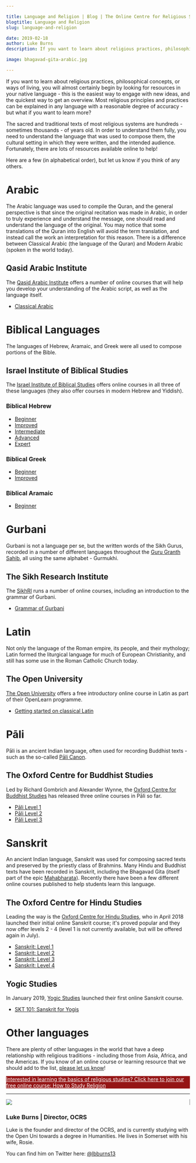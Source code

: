 ```yaml
---

title: Language and Religion | Blog | The Online Centre for Religious Studies
blogtitle: Language and Religion
slug: language-and-religion

date: 2019-02-18
author: Luke Burns
description: If you want to learn about religious practices, philosophical concepts, or ways of living, you will almost certainly begin by looking for resources in your native language - this is the easiest way to engage with new ideas, and the quickest way to get an overview. Most religious principles and practices can be explained in any language with a reasonable degree of accuracy - but what if you want to learn more?

image: bhagavad-gita-arabic.jpg

---
```


If you want to learn about religious practices, philosophical concepts, or ways of living, you will almost certainly begin by looking for resources in your native language - this is the easiest way to engage with new ideas, and the quickest way to get an overview. Most religious principles and practices can be explained in any language with a reasonable degree of accuracy - but what if you want to learn more?

The sacred and traditional texts of most religious systems are hundreds - sometimes thousands - of years old. In order to understand them fully, you need to understand the language that was used to compose them, the cultural setting in which they were written, and the intended audience. Fortunately, there are lots of resources available online to help!

Here are a few (in alphabetical order), but let us know if you think of any others. 

# Arabic
The Arabic language was used to compile the Quran, and the general perspective is that since the original recitation was made in Arabic, in order to truly experience and understand the message, one should read and understand the language of the original. You may notice that some translations of the Quran into English will avoid the term translation, and instead call the work an interpretation for this reason. There is a difference between Classical Arabic (the language of the Quran) and Modern Arabic (spoken in the world today).

## Qasid Arabic Institute
The <a target="_BLANK" href="https://qasidonline.com">Qasid Arabic Institute</a> offers a number of online courses that will help you develop your understanding of the Arabic script, as well as the language itself.

* <a target="_BLANK" href="https://qasidonline.com/classical-arabic/">Classical Arabic</a>

# Biblical Languages
The languages of Hebrew, Aramaic, and Greek were all used to compose portions of the Bible.

## Israel Institute of Biblical Studies
The <a target="_BLANK" href="http://israelbiblicalstudies.com/">Israel Institute of Biblical Studies</a> offers online courses in all three of these languages (they also offer courses in modern Hebrew and Yiddish).

### Biblical Hebrew
* <a target="_BLANK" href="https://israelbiblicalstudies.com/biblical-languages/biblical-hebrew-level-1/">Beginner</a>
* <a target="_BLANK" href="https://israelbiblicalstudies.com/biblical-languages/biblical-hebrew-level-2/">Improved</a>
* <a target="_BLANK" href="https://israelbiblicalstudies.com/biblical-languages/biblical-hebrew-level-3/">Intermediate</a>
* <a target="_BLANK" href="https://israelbiblicalstudies.com/biblical-languages/biblical-hebrew-level-4/">Advanced</a>
* <a target="_BLANK" href="https://israelbiblicalstudies.com/biblical-languages/biblical-hebrew-level-5/">Expert</a>

### Biblical Greek
* <a target="_BLANK" href="https://israelbiblicalstudies.com/biblical-languages/biblical-greek-part-1/">Beginner</a>
* <a target="_BLANK" href="https://israelbiblicalstudies.com/biblical-languages/biblical-greek-level-2/">Improved</a>

### Biblical Aramaic
* <a target="_BLANK" href="https://israelbiblicalstudies.com/biblical-languages/biblical-aramaic/">Beginner</a>

# Gurbani
Gurbani is not a language per se, but the written words of the Sikh Gurus, recorded in a number of different languages throughout the <a target="_BLANK" href="https://en.wikipedia.org/wiki/Guru_Granth_Sahib">Guru Granth Sahib</a>, all using the same alphabet - Gurmukhi.

## The Sikh Research Institute
The <a target="_BLANK" href="https://courses.sikhri.org">SikhRI</a> runs a number of online courses, including an introduction to the grammar of Gurbani.

* <a target="_BLANK" href="https://courses.sikhri.org/courses/grammar-of-gurbani">Grammar of Gurbani</a>

# Latin
Not only the language of the Roman empire, its people, and their mythology; Latin formed the liturgical language for much of European Christianity, and still has some use in the Roman Catholic Church today.

## The Open University
<a target="_BLANK" href="http://www.open.ac.uk/">The Open University</a> offers a free introductory online course in Latin as part of their OpenLearn programme.

* <a target="_BLANK" href="https://www.open.edu/openlearn/history-the-arts/getting-started-on-classical-latin/content-section-0?active-tab=description-tab">Getting started on classical Latin</a>

# Pāli
Pāli is an ancient Indian language, often used for recording Buddhist texts - such as the so-called <a target="_BLANK" href="https://en.wikipedia.org/wiki/Pāli_Canon">Pāli Canon</a>.

## The Oxford Centre for Buddhist Studies
Led by Richard Gombrich and Alexander Wynne, the <a target="_BLANK" href="">Oxford Centre for Buddhist Studies</a> has released three online courses in Pāli so far.

* <a target="_BLANK" href="https://www.ocbs-courses.org/catalogue/online-course/pali-level-1/">Pāli Level 1</a>
* <a target="_BLANK" href="https://www.ocbs-courses.org/catalogue/online-course/pali-level-2/">Pāli Level 2</a>
* <a target="_BLANK" href="https://www.ocbs-courses.org/catalogue/online-course/pali-level-3/">Pāli Level 3</a>

# Sanskrit
An ancient Indian language, Sanskrit was used for composing sacred texts and preserved by the priestly class of Brahmins. Many Hindu and Buddhist texts have been recorded in Sanskrit, including the Bhagavad Gita (itself part of the epic <a target="_BLANK" href="https://en.wikipedia.org/wiki/Mahabharata">Mahabharata</a>). Recently there have been a few different online courses published to help students learn this language.

## The Oxford Centre for Hindu Studies
Leading the way is the <a target="_BLANK" href="https://ochs.org.uk">Oxford Centre for Hindu Studies</a>, who in April 2018 launched their initial online Sanskrit course; it's proved popular and they now offer levels 2 - 4 (level 1 is not currently available, but will be offered again in July).

* <a href="#">Sanskrit: Level 1</a>
* <a target="_BLANK" href="https://ochsonline.org/product/sanskrit-level-2/">Sanskrit: Level 2</a>
* <a target="_BLANK" href="https://ochsonline.org/product/sanskrit-level-3/">Sanskrit: Level 3</a>
* <a target="_BLANK" href="https://ochsonline.org/product/sanskrit-level-4/">Sanskrit: Level 4</a>

## Yogic Studies
In January 2019, <a target="_BLANK" href="https://www.yogicstudies.com">Yogic Studies</a> launched their first online Sanskrit course.

* <a target="_BLANK" href="https://www.yogicstudies.com/sanskrit-101">SKT 101: Sanskrit for Yogis</a>


# Other languages
There are plenty of other languages in the world that have a deep relationship with religious traditions - including those from Asia, Africa, and the Americas. If you know of an online course or learning resource that we should add to the list, [please let us know](/contact/)!

<a target="_BLANK" style="color: white" href="https://courses.oc-rs.org/courses/how-to-study-religion"><div class="container mb-3 p-3" style="background-color: #951515">
Interested in learning the basics of religious studies? Click here to join our free online course: How to Study Religion </div></a>

<hr>

<div class="card m-3 p-3">
<div class="row">
    <div class="col-sm-4" style="border-right: 1px solid grey">
        <img src="/img/luke-profile.jpg" class="rounded-circle" style="max-width: 100%">
    </div>
    <div class="col-sm-8">
        <h3>Luke Burns | <span class="muted small">Director, OCRS</span></h3>
        <p>Luke is the founder and director of the OCRS, and is currently studying with the Open Uni towards a degree in Humanities. He lives in Somerset with his wife, Rosie.</p>
        <p>You can find him on Twitter here: <a target="_BLANK" href="https://twitter.com/lbburns13">@lbburns13</a></p>
    </div>
</div>
</div>